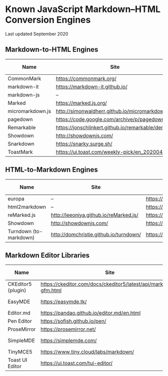 # Known JavaScript Markdown–HTML Conversion Engines

Last updated September 2020

## Markdown-to-HTML Engines

| Name | Site | Repo | Last Updated |
| --- | --- | --- | --- |
| CommonMark | https://commonmark.org/ | https://github.com/commonmark/commonmark.js | 2020 |
| markdown-it | https://markdown-it.github.io/ | https://github.com/markdown-it/markdown-it | 2020 |
| markdown-js | – | https://github.com/evilstreak/markdown-js | 2014 |
| Marked | https://marked.js.org/| https://github.com/markedjs/marked | 2020 |
| micromarkdown.js | http://simonwaldherr.github.io/micromarkdown.js/ | https://github.com/SimonWaldherr/micromarkdown.js | 2015 |
| pagedown | https://code.google.com/archive/p/pagedown/ | https://github.com/StackExchange/pagedown | 2017 |
| Remarkable | https://jonschlinkert.github.io/remarkable/demo/ | https://github.com/jonschlinkert/remarkable | 2020 |
| Showdown | http://showdownjs.com/ | https://github.com/showdownjs/showdown | 2019 |
| Snarkdown | https://snarky.surge.sh/ | https://github.com/developit/snarkdown | 2020 |
| ToastMark | https://ui.toast.com/weekly-pick/en_20200402/ | https://github.com/nhn/tui.editor/tree/master/libs/toastmark | 2020 |

## HTML-to-Markdown Engines

| Name | Site | Repo | Last Updated |
| --- | --- | --- | --- |
| europa | – | https://github.com/NotNinja/europa | 2017 |
| html2markdown | – | https://github.com/kates/html2markdown | 2013 |
| reMarked.js | http://leeoniya.github.io/reMarked.js/ | https://github.com/leeoniya/reMarked.js | 2014 |
| Showdown | http://showdownjs.com/ | https://github.com/showdownjs/showdown | 2019 |
| Turndown (to-markdown) | http://domchristie.github.io/turndown/ | https://github.com/domchristie/turndown | 2020 |


## Markdown Editor Libraries

| Name | Site | Repo | Last Updated |
| --- | --- | --- | --- |
| CKEditor5 (plugin) | https://ckeditor.com/docs/ckeditor5/latest/api/markdown-gfm.html | https://github.com/ckeditor/ckeditor5 | 2020 |
| EasyMDE | https://easymde.tk/ | https://github.com/Ionaru/easy-markdown-editor | 2020 |
| Editor.md | https://pandao.github.io/editor.md/en.html | https://github.com/pandao/editor.md | 2016 |
| Pen Editor | https://sofish.github.io/pen/ | https://github.com/sofish/pen | 2017 |
| ProseMirror | https://prosemirror.net/ | https://github.com/ProseMirror | 2020 |
| SimpleMDE | https://simplemde.com/ | https://github.com/sparksuite/simplemde-markdown-editor | 2016 |
| TinyMCE5 | https://www.tiny.cloud/labs/markdown/ | https://github.com/tinymce/ | 2020 |
| Toast UI Editor | https://ui.toast.com/tui-editor/ | https://github.com/nhn/tui.editor | 2020 |


